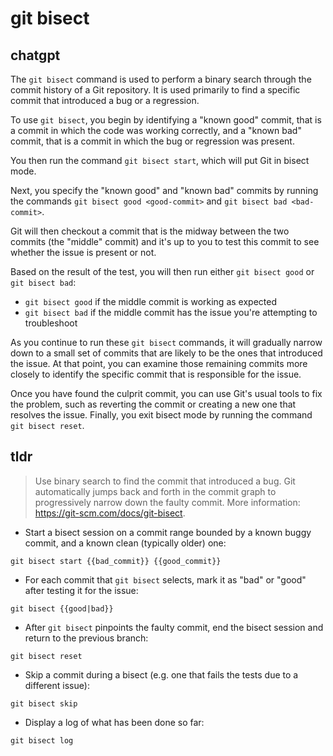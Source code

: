 # git bisect 
## chatgpt 
The `git bisect` command is used to perform a binary search through the commit history of a Git repository. It is used primarily to find a specific commit that introduced a bug or a regression. 

To use `git bisect`, you begin by identifying a "known good" commit, that is a commit in which the code was working correctly, and a "known bad" commit, that is a commit in which the bug or regression was present. 

You then run the command `git bisect start`, which will put Git in bisect mode. 

Next, you specify the "known good" and "known bad" commits by running the commands `git bisect good <good-commit>` and `git bisect bad <bad-commit>`.

Git will then checkout a commit that is the midway between the two commits (the "middle" commit) and it's up to you to test this commit to see whether the issue is present or not. 

Based on the result of the test, you will then run either `git bisect good` or `git bisect bad`:
- `git bisect good` if the middle commit is working as expected
- `git bisect bad` if the middle commit has the issue you're attempting to troubleshoot

As you continue to run these `git bisect` commands, it will gradually narrow down to a small set of commits that are likely to be the ones that introduced the issue. At that point, you can examine those remaining commits more closely to identify the specific commit that is responsible for the issue.

Once you have found the culprit commit, you can use Git's usual tools to fix the problem, such as reverting the commit or creating a new one that resolves the issue. Finally, you exit bisect mode by running the command `git bisect reset`. 

## tldr 
 
> Use binary search to find the commit that introduced a bug.
> Git automatically jumps back and forth in the commit graph to progressively narrow down the faulty commit.
> More information: <https://git-scm.com/docs/git-bisect>.

- Start a bisect session on a commit range bounded by a known buggy commit, and a known clean (typically older) one:

`git bisect start {{bad_commit}} {{good_commit}}`

- For each commit that `git bisect` selects, mark it as "bad" or "good" after testing it for the issue:

`git bisect {{good|bad}}`

- After `git bisect` pinpoints the faulty commit, end the bisect session and return to the previous branch:

`git bisect reset`

- Skip a commit during a bisect (e.g. one that fails the tests due to a different issue):

`git bisect skip`

- Display a log of what has been done so far:

`git bisect log`
